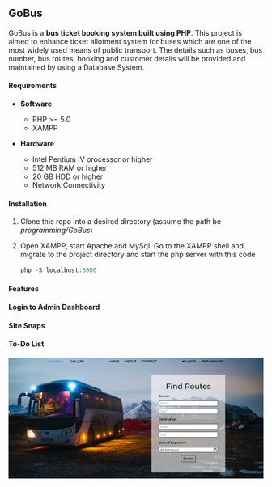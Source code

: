 GoBus
---

GoBus is a **bus ticket booking system built using PHP**. This project is aimed to enhance ticket allotment system for buses which are one of the most widely used means of public transport. The details such as buses, bus number, bus routes, booking and customer details will be provided and maintained by using a Database System.

#### Requirements
- **Software**
    -  PHP >= 5.0
    - XAMPP

- **Hardware**
    - Intel Pentium IV orocessor or higher
    - 512 MB RAM or higher
    - 20 GB HDD or higher
    - Network Connectivity

#### Installation
1. Clone this repo into a desired directory (assume the path be *programming/GoBus*)
2. Open XAMPP, start Apache and MySql. Go to the XAMPP shell and migrate to the project directory and start the php server with this code

    ```php
    php -S localhost:8000
    ```

#### Features

#### Login to Admin Dashboard

#### Site Snaps

#### To-Do List



![Index Snap](assets/img/index_snap.png)